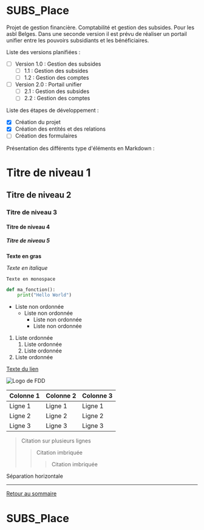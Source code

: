 # SUBS_Place

Projet de gestion financière. Comptabilité et gestion des subsides. Pour les asbl Belges. Dans une seconde version il est prévu de réaliser un portail unifier entre les pouvoirs subsidiants et les bénéficiaires.

Liste des versions planifiées :

- [ ] Version 1.0 : Gestion des subsides
  - [ ] 1.1 : Gestion des subsides
  - [ ] 1.2 : Gestion des comptes
- [ ] Version 2.0 : Portail unifier
  - [ ] 2.1 : Gestion des subsides
  - [ ] 2.2 : Gestion des comptes

Liste des étapes de développement :

- [x] Création du projet
- [x] Création des entités et des relations
- [ ] Création des formulaires

Présentation des différents type d'éléments en Markdown :

# Titre de niveau 1
## Titre de niveau 2
### Titre de niveau 3
#### Titre de niveau 4
##### Titre de niveau 5

**Texte en gras**

*Texte en italique*

`Texte en monospace`

```python
def ma_fonction():
    print("Hello World")
```

- Liste non ordonnée
  - Liste non ordonnée
    - Liste non ordonnée
    - Liste non ordonnée

1. Liste ordonnée
   1. Liste ordonnée
   2. Liste ordonnée
2. Liste ordonnée

[Texte du lien](https://www.google.com)

![Logo de FDD](https://i0.wp.com/femmesdedroit.be/wp-content/uploads/2018/04/cropped-FDD-AVATAR-Rond-RVB.jpg?w=240&ssl=1)

| Colonne 1 | Colonne 2 | Colonne 3 |
|-----------|-----------|-----------|
| Ligne 1   | Ligne 1   | Ligne 1   |
| Ligne 2   | Ligne 2   | Ligne 2   |
| Ligne 3   | Ligne 3   | Ligne 3   |

> Citation
> sur plusieurs
> lignes
>
> > Citation imbriquée
> >
> > > Citation imbriquée

Séparation horizontale

---

[Retour au sommaire](#SUBS_Place)

# SUBS_Place
```